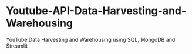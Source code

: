 # Youtube-API-Data-Harvesting-and-Warehousing
YouTube Data Harvesting and Warehousing using SQL, MongoDB and Streamlit
